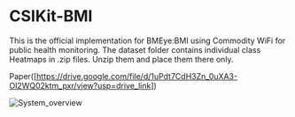 # CSIKit-BMI

This is the official implementation for BMEye:BMI using Commodity WiFi for public health monitoring.
The dataset folder contains individual class Heatmaps in .zip files. Unzip them and place them there only. 

Paper([https://drive.google.com/file/d/1uPdt7CdH3Zn_0uXA3-Ol2WQ02ktm_pxr/view?usp=drive_link])

![System_overview](https://github.com/kiran-collab/CSIKit-BMI/assets/75129341/3f5247ee-4578-4411-a27e-04a50d17cf70)
